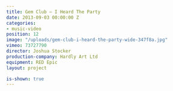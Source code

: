 ```yaml
---
title: Gem Club — I Heard The Party
date: 2013-09-03 00:00:00 Z
categories:
- music-video
position: 12
image: "/uploads/gem-club-i-heard-the-party-wide-347f8a.jpg"
vimeo: 73727790
director: Joshua Stocker
production-company: Hardly Art Ltd
equipment: RED Epic
layout: project

is-shown: true
---
```


